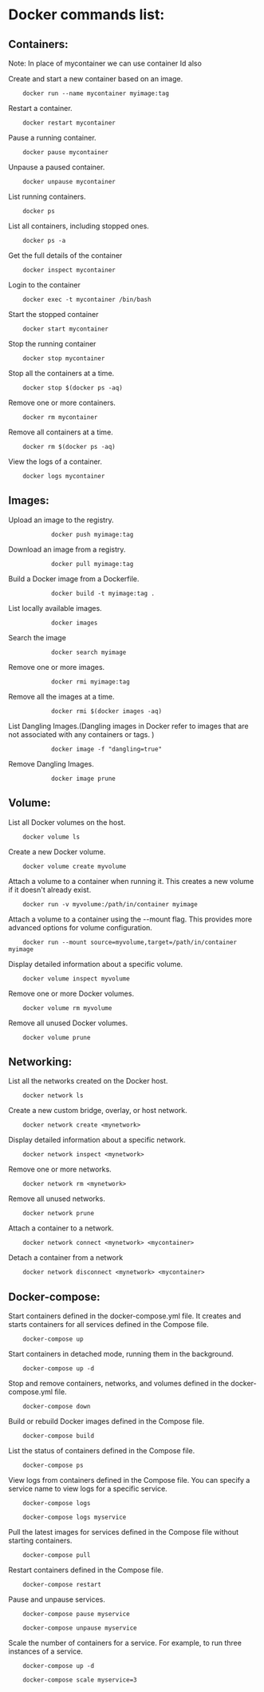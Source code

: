 Docker commands list:
====================

Containers:
-----------

Note: In place of mycontainer we can use container Id also

Create and start a new container based on an image.

        docker run --name mycontainer myimage:tag

Restart a container.

        docker restart mycontainer

Pause a running container.

        docker pause mycontainer

Unpause a paused container.

        docker unpause mycontainer

List running containers.

        docker ps

List all containers, including stopped ones.

        docker ps -a

Get the full details of the container

        docker inspect mycontainer

Login to the container

        docker exec -t mycontainer /bin/bash 

Start the stopped container

        docker start mycontainer

Stop the running container

        docker stop mycontainer

Stop all the containers at a time.

        docker stop $(docker ps -aq)

Remove one or more containers.

        docker rm mycontainer

Remove all containers at a time.

        docker rm $(docker ps -aq)

View the logs of a container.

        docker logs mycontainer

Images:
--------

Upload an image to the registry.

                docker push myimage:tag


Download an image from a registry.

                docker pull myimage:tag


Build a Docker image from a Dockerfile.

                docker build -t myimage:tag .

List locally available images.

                docker images

Search the image

                docker search myimage

Remove one or more images.

                docker rmi myimage:tag

Remove all the  images at a time.

                docker rmi $(docker images -aq)

List Dangling Images.(Dangling images in Docker refer to images that are not associated with any containers or tags. )

                docker image -f "dangling=true"

Remove Dangling Images.

                docker image prune

Volume:
-------

List all Docker volumes on the host.

        docker volume ls

Create a new Docker volume.

        docker volume create myvolume

Attach a volume to a container when running it. This creates a new volume if it doesn't already exist.

        docker run -v myvolume:/path/in/container myimage

Attach a volume to a container using the --mount flag. This provides more advanced options for volume configuration.

        docker run --mount source=myvolume,target=/path/in/container myimage

Display detailed information about a specific volume.

        docker volume inspect myvolume

Remove one or more Docker volumes.

        docker volume rm myvolume

Remove all unused Docker volumes.

        docker volume prune

Networking:
-----------

List all the networks created on the Docker host.

        docker network ls

Create a new custom bridge, overlay, or host network.

        docker network create <mynetwork>

Display detailed information about a specific network.

        docker network inspect <mynetwork>

Remove one or more networks.

        docker network rm <mynetwork>

Remove all unused networks.

        docker network prune

Attach a container to a network.

        docker network connect <mynetwork> <mycontainer>

Detach a container from a network

        docker network disconnect <mynetwork> <mycontainer>

Docker-compose:
---------------

Start containers defined in the docker-compose.yml file. It creates and starts containers for all services defined in the Compose file.

        docker-compose up

Start containers in detached mode, running them in the background.

        docker-compose up -d

Stop and remove containers, networks, and volumes defined in the docker-compose.yml file.

        docker-compose down

Build or rebuild Docker images defined in the Compose file.

        docker-compose build

List the status of containers defined in the Compose file.

        docker-compose ps

View logs from containers defined in the Compose file. You can specify a service name to view logs for a specific service.

        docker-compose logs

        docker-compose logs myservice

Pull the latest images for services defined in the Compose file without starting containers.

        docker-compose pull

Restart containers defined in the Compose file.

        docker-compose restart

Pause and unpause services.

        docker-compose pause myservice
        
        docker-compose unpause myservice

Scale the number of containers for a service. For example, to run three instances of a service.

        docker-compose up -d
        
        docker-compose scale myservice=3






